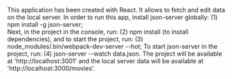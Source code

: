   This application has been created with React. 
  It allows to fetch and edit data on the local server. 
  In order to run this app, install json-server globally: 
   	(1)  npm install -g json-server;  
  Next, in the project in the console, run: 
  	(2) npm install (to install dependencies), 
	and to start the project, run:
  	(3)  node_modules/.bin/webpack-dev-server --hot;
	To start json-server in the project, run:
  	(4)  json-server --watch data.json. 
	The project will be available at 'http://localhost:3001' and the local server data will be available at 'http://localhost:3000/movies'.

